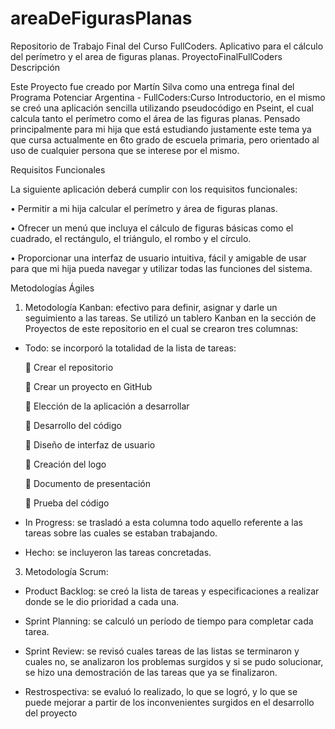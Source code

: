 # areaDeFigurasPlanas
Repositorio de Trabajo Final del Curso FullCoders. Aplicativo para el cálculo del perímetro y el area de figuras planas.
ProyectoFinalFullCoders
Descripción

Este Proyecto fue creado por Martín Silva como una entrega final del Programa Potenciar Argentina - FullCoders:Curso Introductorio, en el mismo se creó una aplicación sencilla utilizando pseudocódigo en Pseint, el cual calcula tanto el perímetro como el área de las figuras planas. Pensado principalmente para mi hija que está estudiando justamente este tema ya que cursa actualmente en 6to grado de escuela primaria, pero orientado al uso de cualquier persona que se interese por el mismo.

Requisitos Funcionales

La siguiente aplicación deberá cumplir con los requisitos funcionales:

•	Permitir a mi hija calcular el perímetro y área de figuras planas.

•	Ofrecer un menú que incluya el cálculo de figuras básicas como el cuadrado, el rectángulo, el triángulo, el rombo y el círculo.

•	Proporcionar una interfaz de usuario intuitiva, fácil y amigable de usar para que mi hija pueda navegar y utilizar todas las funciones del sistema.

Metodologías Ágiles

1.	Metodología Kanban: efectivo para definir, asignar y darle un seguimiento a las tareas.
Se utilizó un tablero Kanban en la sección de Proyectos de este repositorio en el cual se crearon tres columnas:

*	Todo: se incorporó la totalidad de la lista de tareas:
  
    	Crear el repositorio

    	Crear un proyecto en GitHub

    	Elección de la aplicación a desarrollar

    	Desarrollo del código

    	Diseño de interfaz de usuario

    	Creación del logo

    	Documento de presentación

    	Prueba del código

* In Progress: se trasladó a esta columna todo aquello referente a las tareas sobre las cuales se estaban trabajando.

* Hecho: se incluyeron las tareas concretadas.

3.	Metodología Scrum:

*	Product Backlog: se creó la lista de tareas y especificaciones a realizar donde se le dio prioridad a cada una.
  
*	Sprint Planning: se calculó un período de tiempo para completar cada tarea.
  
* Sprint Review: se revisó cuales tareas de las listas se terminaron y cuales no, se analizaron los problemas surgidos y si se pudo solucionar, se hizo una demostración de las tareas que ya se finalizaron.
  
*	Restrospectiva: se evaluó lo realizado, lo que se logró, y lo que se puede mejorar a partir de los inconvenientes surgidos en el desarrollo del proyecto
